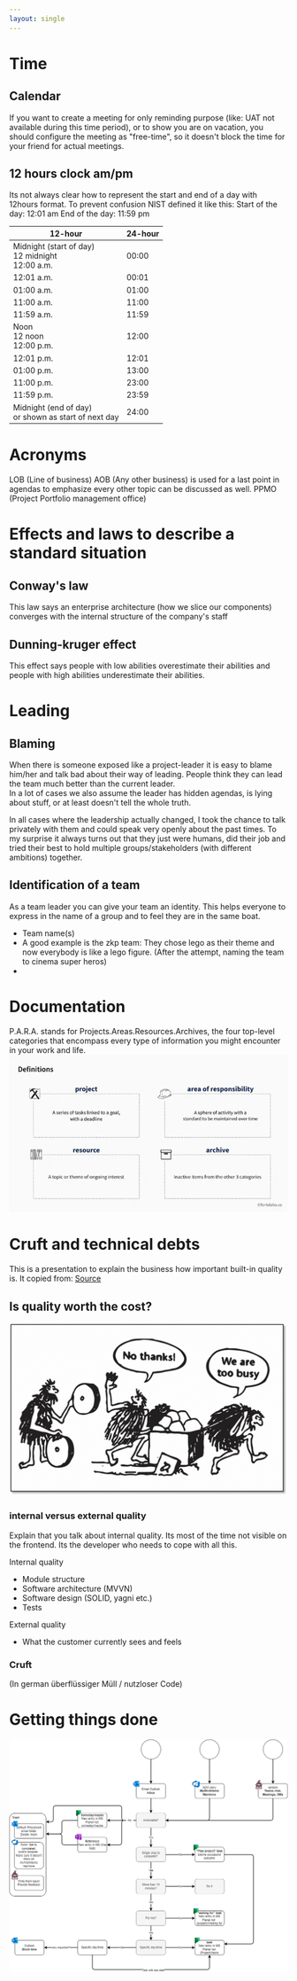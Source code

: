 ```yaml
---
layout: single
---
```


# Time 
## Calendar
If you want to create a meeting for only reminding purpose (like: UAT not available during this time period), 
or to show you are on vacation, you should configure the meeting as "free-time", so it doesn't block the time for your friend for actual meetings.

## 12 hours clock am/pm
Its not always clear how to represent the start and end of a day with 12hours format. To prevent confusion NIST defined it like this:
Start of the day: 12:01 am
End of the day: 11:59 pm

| 12-hour                                                      | 24-hour |
|--------------------------------------------------------------|--------| 
| Midnight (start of day) <br /> 12 midnight <br /> 12:00 a.m. | 	00:00 |
| 12:01 a.m.                                                   | 	00:01 |
| 01:00 a.m.                                                   | 	01:00 |
| 11:00 a.m.                                                   | 	11:00 |
| 11:59 a.m.                                                   | 	11:59 |
| Noon <br /> 12 noon <br /> 12:00 p.m.	                       | 12:00  |
| 12:01 p.m.                                                   | 	12:01 |
| 01:00 p.m.                                                   | 	13:00 |
| 11:00 p.m.                                                   | 	23:00 |
| 11:59 p.m.                                                   | 	23:59 |
| Midnight (end of day) <br /> or shown as start of next day   | 24:00 |

# Acronyms
LOB (Line of business)
AOB (Any other business) is used for a last point in agendas to emphasize every other topic can be discussed as well.
PPMO (Project Portfolio management office)

# Effects and laws to describe a standard situation

## Conway's law
This law says an enterprise architecture (how we slice our components) converges with the internal structure of the company's staff
  
## Dunning-kruger effect
This effect says people with low abilities overestimate their abilities and people with high abilities underestimate their abilities. 

# Leading
## Blaming
When there is someone exposed like a project-leader it is easy to blame him/her and talk bad about their way of leading. 
People think they can lead the team much better than the current leader.  
In a lot of cases we also assume the leader has hidden agendas, is lying about stuff, or at least doesn't tell the whole truth. 

In all cases where the leadership actually changed, I took the chance to talk privately with them and could speak 
very openly about the past times. To my surprise it always turns out that they just were humans, did their job and tried their best
to hold multiple groups/stakeholders (with different ambitions) together. 

## Identification of a team
As a team leader you can give your team an identity. This helps everyone to express in the name of a group and to feel they are in the same boat.
* Team name(s)
* A good example is the zkp team: They chose lego as their theme and now everybody is like a lego figure. 
(After the attempt, naming the team to cinema super heros)
* 

# Documentation
P.A.R.A. stands for Projects.Areas.Resources.Archives, the four top-level categories that encompass every type of information you might encounter in your work and life.
![para](../../assets/images/softskills/para.bmp)

# Cruft and technical debts
This is a presentation to explain the business how important built-in quality is. It copied from: [Source](https://martinfowler.com/articles/is-quality-worth-cost.html)

## Is quality worth the cost?
![We are too busy](../../assets/images/softskills/we-are-too-busy.png)

### internal versus external quality
Explain that you talk about internal quality. Its most of the time not visible on the frontend. Its the developer who needs to cope with all this. 

Internal quality
* Module structure
* Software architecture (MVVN)
* Software design (SOLID, yagni etc.)
* Tests

External quality
* What the customer currently sees and feels

### Cruft
(In german überflüssiger Müll / nutzloser Code)

# Getting things done
![My GTD](../../assets/images/softskills/myGTD.drawio.png)